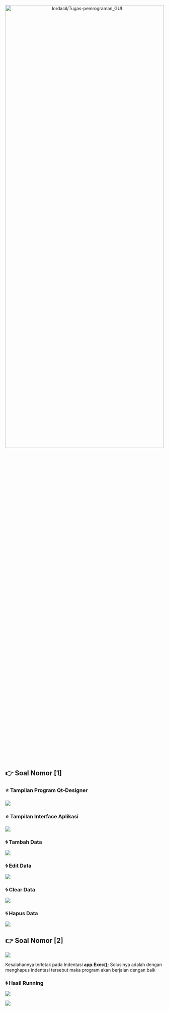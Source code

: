 <p align="center">
  <a name="top" href="#octocat-hi-there-thanks-for-visiting-">
     <img alt="lordacil/Tugas-pemrograman_GUI" height="60%" width="100%" src="https://i.ibb.co/yhMV5sZ/guyi.png"/>
  </a>
  <br><br><br><br>
</p>

## :point_right: Soal Nomor [1]

### :star: Tampilan Program Qt-Designer

![](Images/interfacePyQt5.png)

### :star: Tampilan Interface Aplikasi

![](Images/interfaceProgram.png)

### :cyclone: Tambah Data

![](Images/tambahData.gif)

### :cyclone: Edit Data

![](Images/editData.gif)

### :cyclone: Clear Data

![](Images/clearData.gif)

### :cyclone: Hapus Data

![](Images/hapusData2.gif)

## :point_right: Soal Nomor [2]

![](Images/nomor2.png)

<p> Kesalahannya terletak pada Indentasi <b>app.Exec();</b> Solusinya adalah dengan menghapus indentasi tersebut maka program akan berjalan dengan baik</p>

### :cyclone: Hasil Running

![](Images/nomor2-run0.png)

![](Images/nomor2-run1.png)
